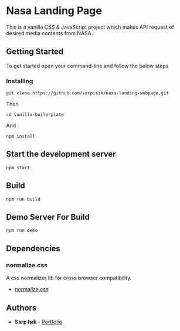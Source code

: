 # Nasa Landing Page

This is a vanilla CSS & JavaScript project which makes API request of desired media contents from NASA.

## Getting Started

To get started open your command-line and follow the below steps

### Installing

```
git clone https://github.com/sarpisik/nasa-landing-webpage.git
```

Then

```
cd vanilla-boilerplate
```

And

```
npm install
```

## Start the development server

```
npm start
```

## Build

```
npm run build
```

## Demo Server For Build

```
npm run demo
```

## Dependencies

### normalize.css

A css normalizer lib for cross browser compatibility.

- [normalize.css](https://necolas.github.io/normalize.css/)

## Authors

- **Sarp Işık** - [Portfolio](https://www.sarpisik.com/)
